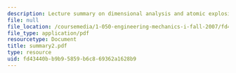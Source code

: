 ```yaml
---
description: Lecture summary on dimensional analysis and atomic explosions.
file: null
file_location: /coursemedia/1-050-engineering-mechanics-i-fall-2007/fd43440bb9b95859b6c869362a1628b9_summary2.pdf
file_type: application/pdf
resourcetype: Document
title: summary2.pdf
type: resource
uid: fd43440b-b9b9-5859-b6c8-69362a1628b9
---
```

